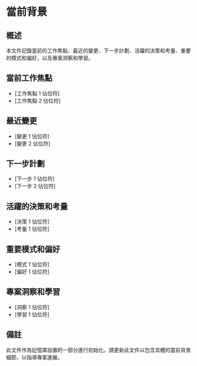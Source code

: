 # 當前背景

## 概述
本文件記錄當前的工作焦點、最近的變更、下一步計劃、活躍的決策和考量、重要的模式和偏好，以及專案洞察和學習。

## 當前工作焦點
- [工作焦點 1 佔位符]
- [工作焦點 2 佔位符]

## 最近變更
- [變更 1 佔位符]
- [變更 2 佔位符]

## 下一步計劃
- [下一步 1 佔位符]
- [下一步 2 佔位符]

## 活躍的決策和考量
- [決策 1 佔位符]
- [考量 1 佔位符]

## 重要模式和偏好
- [模式 1 佔位符]
- [偏好 1 佔位符]

## 專案洞察和學習
- [洞察 1 佔位符]
- [學習 1 佔位符]

## 備註
此文件作為記憶庫設置的一部分進行初始化。請更新此文件以包含具體的當前背景細節，以指導專案進展。
